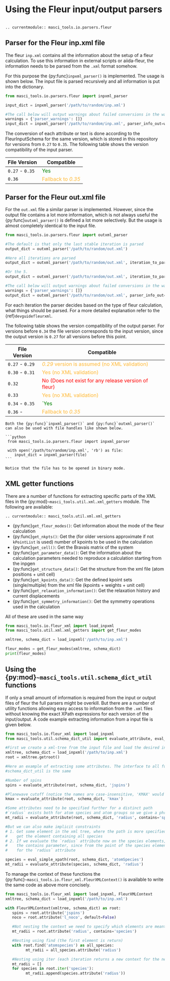 # Using the Fleur input/output parsers

```{contents}
```

```{eval-rst}
.. currentmodule:: masci_tools.io.parsers.fleur
```

## Parser for the Fleur inp.xml file

The fleur `inp.xml` contains all the information about the setup of a fleur calculation.
To use this information in external scripts or aiida-fleur, the information needs to be
parsed from the `.xml` format somehow.

For this purpose the {py:func}`inpxml_parser()` is implemented. The usage is shown below.
The input file is parsed recursively and all information is put into the dictionary.

```python
from masci_tools.io.parsers.fleur import inpxml_parser

input_dict = inpxml_parser('/path/to/random/inp.xml')

#The call below will output warnings about failed conversions in the warnings dictionary
warnings = {'parser_warnings': []}
input_dict = inpxml_parser('/path/to/random/inp.xml', parser_info_out=warnings)
```

The conversion of each attribute or text is done according to the FleurInputSchema for the
same version, which is stored in this repository for versions from `0.27` to `0.35`.
The following table shows the version compatibility of the input parser.

|File Version|Compatible  |
|--|--|
| `0.27` - `0.35` |<span style="color:green;">Yes</span> |
| `0.36` |<span style="color:#ffb733;">Fallback to <cite>0.35</cite></span>  |


## Parser for the Fleur out.xml file

For the `out.xml` file a similar parser is implemented. However, since the output file
contains a lot more information, which is not always useful the {py:func}`outxml_parser()`
is defined a lot more selectively. But the usage is almost completely identical to the input file.

```python
from masci_tools.io.parsers.fleur import outxml_parser

#The default is that only the last stable iteration is parsed
output_dict = outxml_parser('/path/to/random/out.xml')

#Here all iterations are parsed
output_dict = outxml_parser('/path/to/random/out.xml', iteration_to_parse='all')

#Or the 5.
output_dict = outxml_parser('/path/to/random/out.xml', iteration_to_parse=5)

#The call below will output warnings about failed conversions in the warnings dictionary
warnings = {'parser_warnings': []}
output_dict = outxml_parser('/path/to/random/out.xml', parser_info_out=warnings)
```

For each iteration the parser decides based on the type of fleur calculation,
what things should be parsed. For a more detailed explanation refer to the
{ref}`devguidefleurxml`.

The following table shows the version compatibility of the output parser.
For versions before `0.34` the file version corresponds to the input version,
since the output version is `0.27` for all versions before this point.

|File Version|Compatible  |
|--|--|
| `0.27` - `0.29` |<span style="color:#ffb733;"><cite>0.29</cite> version is assumed  (no XML validation)</span> |
| `0.30` - `0.31` |<span style="color:#ffb733;">Yes (no XML validation)</span>  |
| `0.32` | <span style="color:red;">No (Does not exist for any release version of fleur)</span> |
| `0.33` |<span style="color:#ffb733;">Yes (no XML validation)</span> |
| `0.34` - `0.35` |<span style="color:green;">`Yes</span> |
| `0.36` -  |<span style="color:#ffb733;">Fallback to <cite>0.35</cite></span> |


````{admonition} Using File handles
Both the {py:func}`inpxml_parser()` and {py:func}`outxml_parser()`
can also be used with file handles like shown below.

```python
 from masci_tools.io.parsers.fleur import inpxml_parser

 with open('/path/to/random/inp.xml', 'rb') as file:
    input_dict = inpxml_parser(file)
```

Notice that the file has to be opened in binary mode.
````

## XML getter functions

There are a number of functions for extracting specific parts of the XML files
in the {py:mod}`~masci_tools.util.xml.xml_getters` module. The following are available:

```{eval-rst}
.. currentmodule:: masci_tools.util.xml.xml_getters
```

- {py:func}`get_fleur_modes()`: Get information about the mode of the fleur calculation
- {py:func}`get_nkpts()`: Get the (for older versions approximate if not `kPointList` is
  used) number of kpoints to be used in the calculation
- {py:func}`get_cell()`: Get the Bravais matrix of the system
- {py:func}`get_parameter_data()`: Get the information about the calculation parameters
  needed to reproduce a calculation starting from the inpgen
- {py:func}`get_structure_data()`: Get the structure from the xml file
  (atom positions + unit cell)
- {py:func}`get_kpoints_data()`: Get the defined kpoint sets (single/multiple)
  from the xml file (kpoints + weights + unit cell)
- {py:func}`get_relaxation_information()`: Get the relaxation history and current displacements
- {py:func}`get_symmetry_information()`: Get the symmetry operations used in the calculation

All of these are used in the same way

```python
from masci_tools.io.fleur_xml import load_inpxml
from masci_tools.util.xml.xml_getters import get_fleur_modes

xmltree, schema_dict = load_inpxml('/path/to/inp.xml')

fleur_modes = get_fleur_modes(xmltree, schema_dict)
print(fleur_modes)
```

## Using the {py:mod}`~masci_tools.util.schema_dict_util` functions

If only a small amount of information is required from the input or output files
of fleur the full parsers might be overkill. But there are a number of utility
functions allowing easy access to information from the `.xml` files without knowing
the exact XPath expressions for each version of the input/output. A code example extracting
information from a input file is given below.

```python
from masci_tools.io.fleur_xml import load_inpxml
from masci_tools.util.schema_dict_util import evaluate_attribute, eval_simple_xpath

#First we create a xml-tree from the input file and load the desired input schema dictionary
xmltree, schema_dict = load_inpxml('/path/to/inp.xml')
root = xmltree.getroot()

#Here an example of extracting some attributes. The interface to all functions in
#schema_dict_util is the same

#Number of spins
spins = evaluate_attribute(root, schema_dict, 'jspins')

#Planewave cutoff (notice the names are case-insensitive, 'KMAX' would work as well)
kmax = evaluate_attribute(root, schema_dict, 'kmax')

#Some attributes need to be specified further for a distinct path
#`radius` exists both for atom species and atom groups so we give a phrase to distinguish them
mt_radii = evaluate_attribute(root, schema_dict, 'radius', contains='species')

#But we can also make implicit constraints
# 1. Get some element in the xml tree, where the path is more specified. In the example lets
#    get the element containing all species
# 2. If we evaluate the `radius` attribute now on the species elements, we do not need
#    the contains parameter, since from the point of the species element there is only one possibility
#    for the `radius` attribute

species = eval_simple_xpath(root, schema_dict, 'atomSpecies')
mt_radii = evaluate_attribute(species, schema_dict, 'radius')
```

To manage the context of these functions the {py:func}`~masci_tools.io.fleur_xml.FleurXMLContext()`
is available to write the same code as above more concisely.

```python
from masci_tools.io.fleur_xml import load_inpxml, FleurXMLContext
xmltree, schema_dict = load_inpxml('/path/to/inp.xml')

with FleurXMLContext(xmltree, schema_dict) as root:
   spins = root.attribute('jspins')
   noco = root.attribute('l_noco', default=False)

   #Not nesting the context we need to specify which elements are meant
   mt_radii = root.attribute('radius', contains='species')

   #Nesting using find (the first element is return)
   with root.find('atomspecies') as all_species:
         mt_radii = all_species.attribute('radius')

   #Nesting using iter (each iteration returns a new context for the next element)
   mt_radii = []
   for species in root.iter('species'):
         mt_radii.append(species.attribute('radius'))
```
